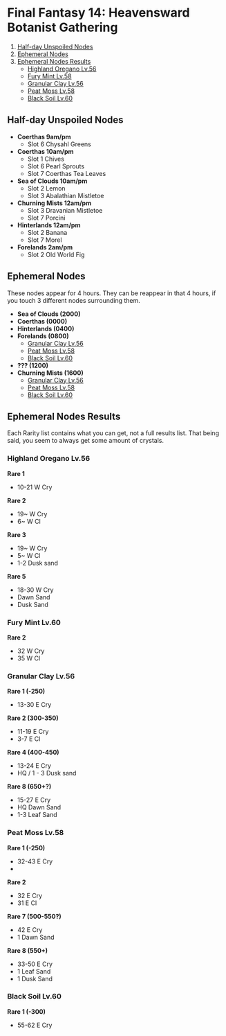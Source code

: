 # Final Fantasy 14: Heavensward Botanist Gathering

1. [Half-day Unspoiled Nodes](#alf-day-unspoiled-nodes)
2. [Ephemeral Nodes](#ephemeral-nodes)
3. [Ephemeral Nodes Results](#ephemeral-nodes-results)
    * [Highland Oregano Lv.56](#highland-oregano)
    * [Fury Mint Lv.58](#fury-mint)
    * [Granular Clay Lv.56](#granular-clay)
    * [Peat Moss Lv.58](#peat-moss)
    * [Black Soil Lv.60](#black-soil)

## Half-day Unspoiled Nodes

* **Coerthas 9am/pm** 
  * Slot 6 Chysahl Greens
* **Coerthas 10am/pm**
  * Slot 1 Chives
  * Slot 6 Pearl Sprouts
  * Slot 7 Coerthas Tea Leaves
* **Sea of Clouds 10am/pm** 
  * Slot 2 Lemon
  * Slot 3 Abalathian Mistletoe
* **Churning Mists 12am/pm** 
  * Slot 3 Dravanian Mistletoe
  * Slot 7 Porcini
* **Hinterlands 12am/pm**
  * Slot 2 Banana
  * Slot 7 Morel
* **Forelands 2am/pm** 
  * Slot 2 Old World Fig 


## Ephemeral Nodes

These nodes appear for 4 hours. They can be reappear in that 4 hours, if you touch 3 different nodes surrounding them.

* **Sea of Clouds (2000)** 
* **Coerthas (0000)**
* **Hinterlands (0400)** 
* **Forelands (0800)**
  * [Granular Clay Lv.56](#granular-clay)  
  * [Peat Moss Lv.58](#peat-moss)
  * [Black Soil Lv.60](#black-soil)
* **??? (1200)**
* **Churning Mists (1600)**
  * [Granular Clay Lv.56](#granular-clay)   
  * [Peat Moss Lv.58](#peat-moss)
  * [Black Soil Lv.60](#black-soil)

## Ephemeral Nodes Results

Each Rarity list contains what you can get, not a full results list. That being said, you seem to always get some amount of crystals.

### Highland Oregano Lv.56

**Rare 1**
* 10-21 W Cry

**Rare 2**
* 19~ W Cry
* 6~ W Cl

**Rare 3**
* 19~ W Cry
* 5~ W Cl
* 1-2 Dusk sand

**Rare 5**
* 18-30 W Cry
* Dawn Sand
* Dusk Sand

### Fury Mint Lv.60

**Rare 2**
* 32 W Cry
* 35 W Cl

### Granular Clay Lv.56
**Rare 1 (-250)**
* 13-30 E Cry

**Rare 2 (300-350)**
* 11-19 E Cry
* 3-7 E Cl

**Rare 4 (400-450)**
* 13-24 E Cry
* HQ / 1 - 3 Dusk sand

**Rare 8 (650+?)**
* 15-27 E Cry
* HQ Dawn Sand
* 1-3 Leaf Sand

### Peat Moss Lv.58
**Rare 1 (-250)**
* 32-43 E Cry
* 
**Rare 2**
* 32 E Cry
* 31 E Cl

**Rare 7 (500-550?)**
* 42 E Cry
* 1 Dawn Sand

**Rare 8 (550+)**
* 33-50 E Cry
* 1 Leaf Sand
* 1 Dusk Sand

### Black Soil Lv.60

**Rare 1 (-300)**
* 55-62 E Cry
